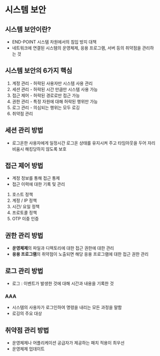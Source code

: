 #  시스템 보안

## 시스템 보안이란?

- END-POINT  시스템 차원에서의 침입 방지 대책
- 네트워크에 연결된 시스템의 운영체제, 응용 프로그램, 서버 등의 취약점을 관리하는 것



## 시스템 보안의 6가지 핵심

1. 계정 관리 - 허락된 사용자만 시스템 사용 관리
2. 세션 관리 - 허락된 시간 만큼만 시스템 사용 가능
3. 접근 제어 - 허락된 경로로만 접근 가능
4. 권한 관리 - 특정 자원에 대해 허락된 행위만 가능
5. 로그 관리 - 의심되는 행위는 모두 로깅
6. 취약점 관리 



## 세션 관리 방법

- 로그온한 사용자에게 일정시간 로그온  상태를 유지시켜 주고 타임아웃을 두어 자리비움시 해킹당하지 않도록 보호



## 접근 제어 방법

- 계정 정보를 통해 접근 통제
- 접근 이력에 대한 기록 및 관리

1. 호스트 정책
2. 계정 / IP 정책
3. 시간/ 요일 정책
4. 프로토콜 정책
5. OTP 이중 인증



## 권한 관리 방법

- **운영체제**의 파일과 디렉토리에 대한 접근 권한에 대한 관리
- **응용 프로그램**의 취약점이 노출되면 해당 응용 프로그램에 대한 접근 권한 관리



## 로그 관리 방법

- 로그 : 이벤트가 발생한 것에 대해 시간과 내용을 기록한 것

### AAA

- 시스템의 사용자가 로그인하여 명령을 내리는 모든 과정을 말함
- 로깅의 주요 대상



## 취약점 관리 방법

- 운영체제나 어플리케이션 공급자가 제공하는 패치 적용이 최우선
- 운영체제 업데이트
